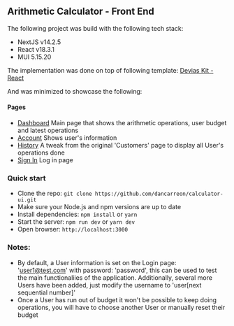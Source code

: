 
## Arithmetic Calculator - Front End

The following project was build with the following tech stack:
- NextJS v14.2.5
- React v18.3.1
- MUI 5.15.20

The implementation was done on top of following template: [Devias Kit - React](https://material-kit-react.devias.io/)

And was minimized to showcase the following:
#### Pages
- [Dashboard](https://material-kit-react.devias.io) Main page that shows the arithmetic operations, user budget and latest operations
- [Account](https://material-kit-react.devias.io/dashboard/account) Shows user's information
- [History](https://material-kit-react.devias.io/dashboard/customers) A tweak from the original 'Customers' page to display all User's operations done
- [Sign In](https://material-kit-react.devias.io/auth/sign-in) Log in page

### Quick start

- Clone the repo: `git clone https://github.com/dancarreon/calculator-ui.git`
- Make sure your Node.js and npm versions are up to date
- Install dependencies: `npm install` or `yarn`
- Start the server: `npm run dev` or `yarn dev`
- Open browser: `http://localhost:3000`

### Notes:
- By default, a User information is set on the Login page: 'user1@test.com' with password: 'password', this can be used to test the main functionaliies of the application. Additionally, several more Users have been added, just modify the username to 'user[next sequential number]'
- Once a User has run out of budget it won't be possible to keep doing operations, you will have to choose another User or manually reset their budget

